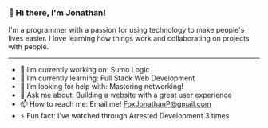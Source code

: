 ### 👋 Hi there, I'm Jonathan!
I'm a programmer with a passion for using technology to make people's lives easier. I love learning how things work and collaborating on projects with people.

---

<!--
**jfox16/jfox16** is a ✨ _special_ ✨ repository because its `README.md` (this file) appears on your GitHub profile.
-->

- 🔭 I’m currently working on: Sumo Logic
- 🌱 I’m currently learning: Full Stack Web Development
- 🤔 I’m looking for help with: Mastering networking!
- 💬 Ask me about: Building a website with a great user experience
- 📫 How to reach me: Email me! FoxJonathanP@gmail.com
- ⚡ Fun fact: I've watched through Arrested Development 3 times
